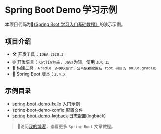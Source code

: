 # Spring Boot Demo 学习示例

本项目代码为📗[《Spring Boot 学习入门基础教程》](https://weiku.co/tag/spring-boot/)的演示示例。

## 项目介绍

- 🛠 开发工具：`IDEA 2020.3`
- 🌐 开发语言：`Kotlin`为主，`Java`为辅，使用 `JDK 11`
- 🙈 构建工具：`Gradle（多模块设计，公共依赖配置在 root 项目的 build.gradle）`
- 🎨 Spring Boot 版本：`2.4.x`

## 示例目录

- [spring-boot-demo-hello](./spring-boot-demo-hello) 入门示例
- [spring-boot-demo-config](./spring-boot-demo-config) 配置文件
- [spring-boot-demo-logback](./spring-boot-demo-logback) 日志配置(logback)

> 💖访问[我的博客](https://weiku.co/tag/spring-boot)，查看更多 `Spring Boot` 文章教程。